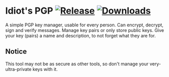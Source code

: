# Idiot's PGP [![Release](https://img.shields.io/github/v/release/GraxCode/idiots-pgp)](https://github.com/GraxCode/idiots-pgp/releases) [![Downloads](https://img.shields.io/github/downloads/GraxCode/idiots-pgp/total)](https://github.com/GraxCode/idiots-pgp/releases)
A simple PGP key manager, usable for every person. Can encrypt, decrypt, sign and verify messages. 
Manage key pairs or only store public keys. Give your key (pairs) a name and description, to not forget what they are for.

## Notice
This tool may not be as secure as other tools, so don't manage your very-ultra-private keys with it.